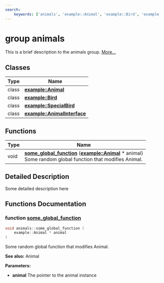 ```yaml
---
search:
    keywords: ['animals', 'example::Animal', 'example::Bird', 'example::SpecialBird', 'example::AnimalInterface', 'some_global_function']
---
```


# group animals

This is a brief description to the animals group. [More...](#detailed-description)
## Classes

|Type|Name|
|-----|-----|
|class|[**example::Animal**](classexample_1_1_animal.md)|
|class|[**example::Bird**](classexample_1_1_bird.md)|
|class|[**example::SpecialBird**](classexample_1_1_special_bird.md)|
|class|[**example::AnimalInterface**](classexample_1_1_animal_interface.md)|


## Functions

|Type|Name|
|-----|-----|
|void|[**some\_global\_function**](group__animals.md#gad4969d516ff95884b14e25cce5c8b507) (**[example::Animal](classexample_1_1_animal.md)** \* animal) <br>Some random global function that modifies Animal. |


## Detailed Description

Some detailed description here 
## Functions Documentation

### function <a id="gad4969d516ff95884b14e25cce5c8b507" href="#gad4969d516ff95884b14e25cce5c8b507">some\_global\_function</a>

```cpp
void animals::some_global_function (
    example::Animal * animal
)
```

Some random global function that modifies Animal. 



**See also:** Animal 


**Parameters:**


* **animal** The pointer to the animal instance 



